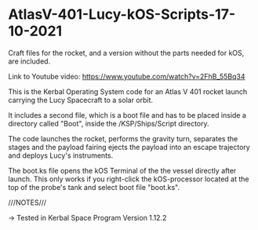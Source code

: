 # AtlasV-401-Lucy-kOS-Scripts-17-10-2021

Craft files for the rocket, and a version without the parts needed for kOS, are included.

Link to Youtube video: https://www.youtube.com/watch?v=2FhB_55Bq34

This is the Kerbal Operating System code for an Atlas V 401 rocket launch carrying the Lucy Spacecraft to a solar orbit.

It includes a second file, which is a boot file and has to be placed inside a directory called "Boot", inside the /KSP/Ships/Script directory.

The code launches the rocket, performs the gravity turn, separates the stages and the payload fairing ejects the payload into an escape trajectory and deploys Lucy's instruments.

The boot.ks file opens the kOS Terminal of the the vessel directly after launch. This only works if you right-click the kOS-processor located at the top of the probe's tank and select boot file "boot.ks".

///NOTES///

-> Tested in Kerbal Space Program Version 1.12.2

